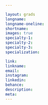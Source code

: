 ```yaml
---

layout: grads
longname:
longname-oneline:
shortname:
images: true
specialty-1:
specialty-2:
specialty-3:
specialization:

link:
linkname:
email:
instagram:
linkedin:
behance:
description:
meta: 
---
```

